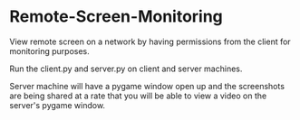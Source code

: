 # Remote-Screen-Monitoring
View remote screen on a network by having permissions from the client for monitoring purposes.

Run the client.py and server.py on client and server machines.

Server machine will have a pygame window open up and the screenshots are being shared at a rate that you will be able to view a video on the server's pygame window.
